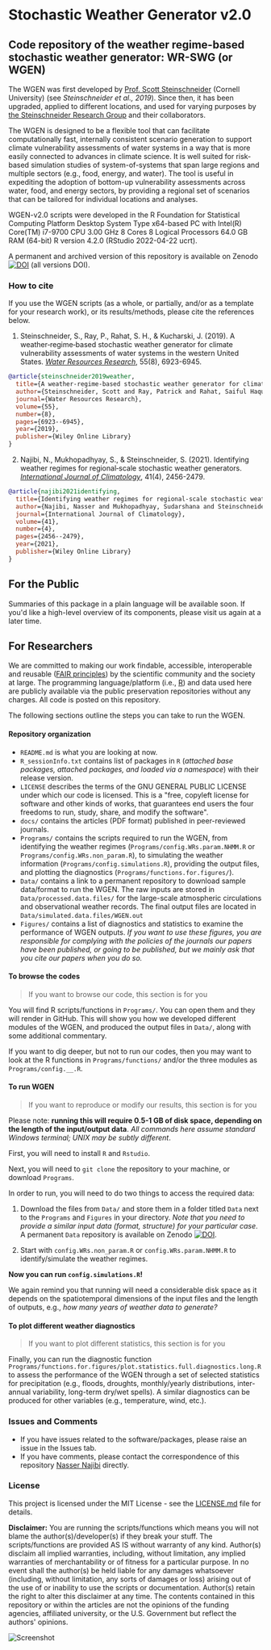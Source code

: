 # Stochastic Weather Generator v2.0

## Code repository of the weather regime-based stochastic weather generator: WR-SWG (or WGEN) ##

The WGEN was first developed by [Prof. Scott Steinschneider](https://github.com/SteinschneiderLab) (Cornell University) (see *Steinschneider et al., 2019*). 
Since then, it has been upgraded, applied to different locations, and used for varying purposes by [the Steinschneider Research Group]( https://blogs.cornell.edu/steinschneider/) and their collaborators.

The WGEN is designed to be a flexible tool that can facilitate computationally fast, internally consistent scenario generation to support climate vulnerability assessments of water systems in a way that is more easily connected to advances in climate science. 
It is well suited for risk-based simulation studies of system-of-systems that span large regions and multiple sectors (e.g., food, energy, and water).
The tool is useful in expediting the adoption of bottom-up vulnerability assessments across water, food, and energy sectors, by providing a regional set of scenarios that can be tailored for individual locations and analyses.

WGEN-v2.0 scripts were developed in the R Foundation for Statistical Computing Platform Desktop System Type x64-based PC with Intel(R) Core(TM) i7-9700 CPU 3.00 GHz 8 Cores 8 Logical Processors 64.0 GB RAM (64-bit) R version 4.2.0 (RStudio 2022-04-22 ucrt).

A permanent and archived version of this repository is available on Zenodo [![DOI](https://zenodo.org/badge/DOI/10.5281/zenodo.7311768.svg)](https://doi.org/10.5281/zenodo.7311768) (all versions DOI).

### How to cite

If you use the WGEN scripts (as a whole, or partially, and/or as a template for your research work), 
or its results/methods, please cite the references below.

1. Steinschneider, S., Ray, P., Rahat, S. H., & Kucharski, J. (2019). A weather‐regime‐based stochastic weather generator for climate vulnerability assessments of water systems in the western United States. *[Water Resources Research](https://doi.org/10.1029/2018WR024446)*, 55(8), 6923-6945.

```bibtex
@article{steinschneider2019weather,
  title={A weather-regime-based stochastic weather generator for climate vulnerability assessments of water systems in the western United States},
  author={Steinschneider, Scott and Ray, Patrick and Rahat, Saiful Haque and Kucharski, John},
  journal={Water Resources Research},
  volume={55},
  number={8},
  pages={6923--6945},
  year={2019},
  publisher={Wiley Online Library}
}
```

2. Najibi, N., Mukhopadhyay, S., & Steinschneider, S. (2021). Identifying weather regimes for regional‐scale stochastic weather generators. *[International Journal of Climatology](https://doi.org/10.1002/joc.6969)*, 41(4), 2456-2479.
```bibtex
@article{najibi2021identifying,
  title={Identifying weather regimes for regional-scale stochastic weather generators},
  author={Najibi, Nasser and Mukhopadhyay, Sudarshana and Steinschneider, Scott},
  journal={International Journal of Climatology},
  volume={41},
  number={4},
  pages={2456--2479},
  year={2021},
  publisher={Wiley Online Library}
}
```

## For the Public

Summaries of this package in a plain language will be available soon. If you'd like a high-level overview of its components, please visit us again at a later time. 


## For Researchers

We are committed to making our work findable, accessible, interoperable and reusable ([FAIR principles](https://www.nature.com/articles/sdata201618)) by the scientific community and the society at large.
The programming language/platform (i.e., [R](https://www.r-project.org/)) and data used here are publicly available via the public preservation repositories without any charges.
All code is posted on this repository.

The following sections outline the steps you can take to run the WGEN.

#### Repository organization

- `README.md` is what you are looking at now.
- `R_sessionInfo.txt` contains list of packages in `R` (_attached base packages, attached packages, and loaded via a namespace_) with their release version. 
- `LICENSE` describes the terms of the GNU GENERAL PUBLIC LICENSE under which our code is licensed. This is a "free, copyleft license for software and other kinds of works, that guarantees end users the four freedoms to run, study, share, and modify the software".
- `docs/` contains the articles (PDF format) published in peer-reviewed journals.
- `Programs/` contains the scripts required to run the WGEN, from identifying the weather regimes (`Programs/config.WRs.param.NHMM.R` or `Programs/config.WRs.non_param.R`), to simulating the weather information (`Programs/config.simulations.R`), providing the output files, and plotting the diagnostics (`Programs/functions.for.figures/`).
- `Data/` contains a link to a permanent repository to download sample data/format to run the WGEN. The raw inputs are stored in `Data/processed.data.files/` for the large-scale atmospheric circulations and observational weather records. The final output files are located in `Data/simulated.data.files/WGEN.out`
- `Figures/` contains a list of diagnostics and statistics to examine the performance of WGEN outputs. _If you want to use these figures, you are responsible for complying with the policies of the journals our papers have been published, or going to be published, but we mainly ask that you cite our papers when you do so._


#### To browse the codes

> If you want to browse our code, this section is for you

You will find R scripts/functions in `Programs/`.
You can open them and they will render in GitHub.
This will show you how we developed different modules of the WGEN, and produced the output files in `Data/`, along with some additional commentary.

If you want to dig deeper, but not to run our codes, then you may want to look at the R functions in `Programs/functions/` and/or the three modules as `Programs/config.__.R`.

#### To run WGEN

> If you want to reproduce or modify our results, this section is for you

Please note: **running this will require 0.5-1 GB of disk space, depending on the length of the input/output data**.
*All commands here assume standard Windows terminal; UNIX may be subtly different*.

First, you will need to install `R` and `Rstudio`.

Next, you will need to `git clone` the repository to your machine, or download `Programs`.


In order to run, you will need to do two things to access the required data:

1. Download the files from `Data/` and store them in a folder titled `Data` next to the `Programs` and `Figures` in your directory. *Note that you need to provide a similar input data (format, structure) for your particular case*. A permanent `Data` repository is available on Zenodo [![DOI](https://zenodo.org/badge/DOI/10.5281/zenodo.7311768.svg)](https://doi.org/10.5281/zenodo.7311768).

1. Start with `config.WRs.non_param.R` or `config.WRs.param.NHMM.R` to identify/simulate the weather regimes.

**Now you can run `config.simulations.R`!**

We again remind you that running will need a considerable disk space as it depends on the spatiotemporal dimensions of the input files and the length of outputs, e.g., *how many years of weather data to generate?*

#### To plot different weather diagnostics

> If you want to plot different statistics, this section is for you

Finally, you can run the diagnostic function `Programs/functions.for.figures/plot.statistics.full.diagnostics.long.R` to assess the performance of the WGEN through a set of selected statistics for precipitation (e.g., floods, droughts, monthly/yearly distributions, inter-annual variability, long-term dry/wet spells).
A similar diagnostics can be produced for other variables (e.g., temperature, wind, etc.).

### Issues and Comments

- If you have issues related to the software/packages, please raise an issue in the Issues tab.
- If you have comments, please contact the correspondence of this repository [Nasser Najibi](https://nassernajibi.com) directly.

### License
This project is licensed under the MIT License - see the [LICENSE.md](https://github.com/nassernajibi/WGEN-v2.0/blob/83e90d81cd08d2aa18e998d7ad42c8c437308f9a/LICENSE) file for details.

**Disclaimer:**
You are running the scripts/functions which means you will not blame the author(s)/developer(s) if they break your stuff.
The scripts/functions are provided AS IS without warranty of any kind. Author(s) disclaim all implied warranties, including, without limitation, any implied warranties of merchantability or of fitness for a particular purpose. 
In no event shall the author(s) be held liable for any damages whatsoever (including, without limitation, any sorts of damages or loss) arising out of the use of or inability to use the scripts or documentation.
Author(s) retain the right to alter this disclaimer at any time.
The contents contained in this repository or within the articles are not the opinions of the funding agencies, affiliated university, or the U.S. Government but reflect the authors' opinions.

![Screenshot](https://brand.cornell.edu/assets/images/examples/trademarks/brand_registered.svg)
